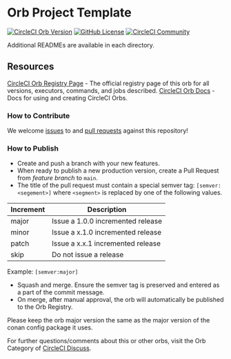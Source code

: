 # Orb Project Template

[![CircleCI Orb Version](https://img.shields.io/badge/endpoint.svg?url=https://badges.circleci.io/orb/vst/vst-native-orb)](https://circleci.com/orbs/registry/orb/vst/vst-native-orb) [![GitHub License](https://img.shields.io/badge/license-MIT-lightgrey.svg)](https://raw.githubusercontent.com/VernierST/vst-native-orb/main/LICENSE) [![CircleCI Community](https://img.shields.io/badge/community-CircleCI%20Discuss-343434.svg)](https://discuss.circleci.com/c/ecosystem/orbs)


Additional READMEs are available in each directory.


## Resources

[CircleCI Orb Registry Page](https://circleci.com/orbs/registry/orb/vst/) - The official registry page of this orb for all versions, executors, commands, and jobs described.
[CircleCI Orb Docs](https://circleci.com/docs/2.0/orb-intro/#section=configuration) - Docs for using and creating CircleCI Orbs.

### How to Contribute

We welcome [issues](https://github.com/VernierST/vst-native-orb/issues) to and [pull requests](https://github.com/VernierST/vst-native-orb/pulls) against this repository!

### How to Publish
* Create and push a branch with your new features.
* When ready to publish a new production version, create a Pull Request from _feature branch_ to `main`.
* The title of the pull request must contain a special semver tag: `[semver:<segement>]` where `<segment>` is replaced by one of the following values.

| Increment | Description|
| ----------| -----------|
| major     | Issue a 1.0.0 incremented release|
| minor     | Issue a x.1.0 incremented release|
| patch     | Issue a x.x.1 incremented release|
| skip      | Do not issue a release|

Example: `[semver:major]`

* Squash and merge. Ensure the semver tag is preserved and entered as a part of the commit message.
* On merge, after manual approval, the orb will automatically be published to the Orb Registry.

Please keep the orb major version the same as the major version of the
conan config package it uses.

For further questions/comments about this or other orbs, visit the Orb Category of [CircleCI Discuss](https://discuss.circleci.com/c/orbs).

